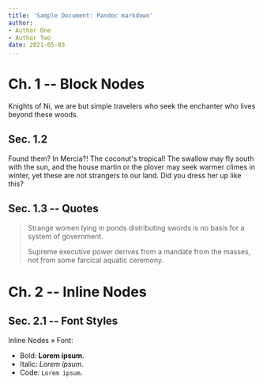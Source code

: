 ```yaml
---
title: 'Sample Document: Pandoc markdown'
author:
- Author One
- Author Two
date: 2021-05-03
...
```


# Ch. 1 -- Block Nodes

Knights of Ni, we are but simple travelers who seek the enchanter who lives beyond these woods.

## Sec. 1.2

Found them? In Mercia?! The coconut's tropical!
The swallow may fly south with the sun, and the house martin or the plover may seek warmer climes in winter, yet these are not strangers to our land.
Did you dress her up like this?

## Sec. 1.3 -- Quotes

> Strange women lying in ponds distributing swords is no basis for a system of government.
>
> Supreme executive power derives from a mandate from the masses, not from some farcical aquatic ceremony.

# Ch. 2 -- Inline Nodes

## Sec. 2.1 -- Font Styles

Inline Nodes » Font:

- Bold: **Lorem ipsum**.
- Italic: _Lorem ipsum_.
- Code: `Lorem ipsum`.

